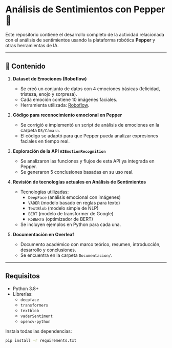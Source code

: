 # Análisis de Sentimientos con Pepper 🤖

Este repositorio contiene el desarrollo completo de la actividad relacionada con el análisis de sentimientos usando la plataforma robótica **Pepper** y otras herramientas de IA.

---

## 📌 Contenido

1. **Dataset de Emociones (Roboflow)**
   - Se creó un conjunto de datos con 4 emociones básicas (felicidad, tristeza, enojo y sorpresa).
   - Cada emoción contiene 10 imágenes faciales.
   - Herramienta utilizada: [Roboflow](https://roboflow.com/).

2. **Código para reconocimiento emocional en Pepper**
   - Se corrigió e implementó un script de análisis de emociones en la carpeta `D3/Cámara`.
   - El código se adaptó para que Pepper pueda analizar expresiones faciales en tiempo real.

3. **Exploración de la API `AIEmotionRecognition`**
   - Se analizaron las funciones y flujos de esta API ya integrada en Pepper.
   - Se generaron 5 conclusiones basadas en su uso real.

4. **Revisión de tecnologías actuales en Análisis de Sentimientos**
   - Tecnologías utilizadas:
     - `DeepFace` (análisis emocional con imágenes)
     - `VADER` (modelo basado en reglas para texto)
     - `TextBlob` (modelo simple de NLP)
     - `BERT` (modelo de transformer de Google)
     - `RoBERTa` (optimizador de BERT)
   - Se incluyen ejemplos en Python para cada una.

5. **Documentación en Overleaf**
   - Documento académico con marco teórico, resumen, introducción, desarrollo y conclusiones.
   - Se encuentra en la carpeta `Documentacion/`.

---

##  Requisitos

- Python 3.8+
- Librerías:
  - `deepface`
  - `transformers`
  - `textblob`
  - `vaderSentiment`
  - `opencv-python`

Instala todas las dependencias:
```bash
pip install -r requirements.txt

